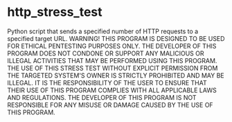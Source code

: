 # http_stress_test
Python script that sends a specified number of HTTP requests to a specified target URL. 
WARNING! THIS PROGRAM IS DESIGNED TO BE USED FOR ETHICAL PENTESTING PURPOSES ONLY. THE DEVELOPER OF THIS PROGRAM DOES NOT CONDONE OR SUPPORT ANY MALICIOUS OR ILLEGAL ACTIVITIES THAT MAY BE PERFORMED USING THIS PROGRAM. THE USE OF THIS STRESS TEST WITHOUT EXPLICIT PERMISSION FROM THE TARGETED SYSTEM'S OWNER IS STRICTLY PROHIBITED AND MAY BE ILLEGAL.  IT IS THE RESPONSIBILITY OF THE USER TO ENSURE THAT THEIR USE OF THIS PROGRAM COMPLIES WITH ALL APPLICABLE LAWS AND REGULATIONS. THE DEVELOPER OF THIS PROGRAM IS NOT RESPONSIBLE FOR ANY MISUSE OR DAMAGE CAUSED BY THE USE OF THIS PROGRAM.
